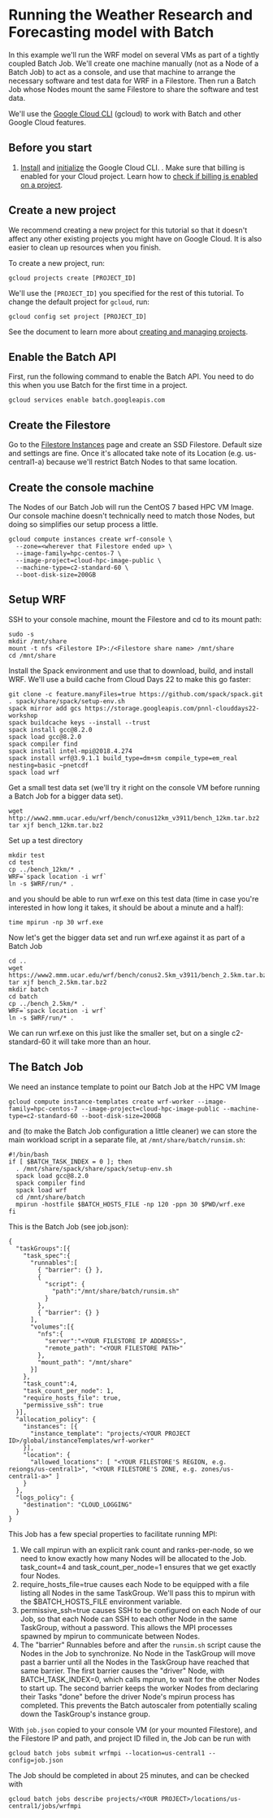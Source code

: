 # Running the Weather Research and Forecasting model with Batch

In this example we'll run the WRF model on several VMs as part of a tightly coupled Batch Job. We'll create one machine manually (not as a Node of a Batch Job) to act as a console, and use that machine to arrange the necessary software and test data for WRF in a Filestore. Then run a Batch Job whose Nodes mount the same Filestore to share the software and test data.

We'll use the [Google Cloud CLI](https://cloud.google.com/sdk/gcloud) (gcloud) to work with Batch and other Google Cloud features.

## Before you start

1. [Install](https://cloud.google.com/sdk/docs/install) and [initialize](https://cloud.google.com/sdk/docs/initializing) the Google Cloud CLI.
. Make sure that billing is enabled for your Cloud project. Learn how to [check if billing is enabled on a project](https://cloud.google.com/billing/docs/how-to/verify-billing-enabled).

## Create a new project

We recommend creating a new project for this tutorial so that it doesn't affect any other existing projects you might have on Google Cloud. It is also easier to clean up resources when you finish.

To create a new project, run:

```
gcloud projects create [PROJECT_ID]
```

We'll use the `[PROJECT_ID]` you specified for the rest of this tutorial. To change the default project for `gcloud`, run:


```
gcloud config set project [PROJECT_ID]
```

See the document to learn more about [creating and managing projects](https://cloud.google.com/resource-manager/docs/creating-managing-projects).


## Enable the Batch API

First, run the following command to enable the Batch API. You need to do this when you use Batch for the first time in a project.

```
gcloud services enable batch.googleapis.com
```

## Create the Filestore
Go to the [Filestore Instances](https://pantheon.corp.google.com/filestore/instances) page and create an SSD Filestore. Default size and settings are fine. Once it's allocated take note of its Location (e.g. us-central1-a) because we'll restrict Batch Nodes to that same location.

## Create the console machine
The Nodes of our Batch Job will run the CentOS 7 based HPC VM Image. Our console machine doesn't technically need to match those Nodes, but doing so simplifies our setup process a little.

```
gcloud compute instances create wrf-console \
  --zone=<wherever that Filestore ended up> \
  --image-family=hpc-centos-7 \
  --image-project=cloud-hpc-image-public \
  --machine-type=c2-standard-60 \
  --boot-disk-size=200GB
```

## Setup WRF
SSH to your console machine, mount the Filestore and cd to its mount path:

```
sudo -s
mkdir /mnt/share
mount -t nfs <Filestore IP>:/<Filestore share name> /mnt/share
cd /mnt/share
```

Install the Spack environment and use that to download, build, and install WRF. We'll use a build cache from Cloud Days 22 to make this go faster:

```
git clone -c feature.manyFiles=true https://github.com/spack/spack.git
. spack/share/spack/setup-env.sh
spack mirror add gcs https://storage.googleapis.com/pnnl-clouddays22-workshop
spack buildcache keys --install --trust
spack install gcc@8.2.0
spack load gcc@8.2.0
spack compiler find
spack install intel-mpi@2018.4.274
spack install wrf@3.9.1.1 build_type=dm+sm compile_type=em_real nesting=basic ~pnetcdf
spack load wrf
```

Get a small test data set (we'll try it right on the console VM before running a Batch Job for a bigger data set).

```
wget http://www2.mmm.ucar.edu/wrf/bench/conus12km_v3911/bench_12km.tar.bz2
tar xjf bench_12km.tar.bz2
```

Set up a test directory

```
mkdir test
cd test
cp ../bench_12km/* .
WRF=`spack location -i wrf`
ln -s $WRF/run/* .
```

and you should be able to run wrf.exe on this test data (time in case you're interested in how long it takes, it should be about a minute and a half):

```
time mpirun -np 30 wrf.exe
```

Now let's get the bigger data set and run wrf.exe against it as part of a Batch Job

```
cd ..
wget https://www2.mmm.ucar.edu/wrf/bench/conus2.5km_v3911/bench_2.5km.tar.bz2
tar xjf bench_2.5km.tar.bz2
mkdir batch
cd batch
cp ../bench_2.5km/* .
WRF=`spack location -i wrf`
ln -s $WRF/run/* .
```

We can run wrf.exe on this just like the smaller set, but on a single c2-standard-60 it will take more than an hour.

## The Batch Job

We need an instance template to point our Batch Job at the HPC VM Image

```
gcloud compute instance-templates create wrf-worker --image-family=hpc-centos-7 --image-project=cloud-hpc-image-public --machine-type=c2-standard-60 --boot-disk-size=200GB
```

and (to make the Batch Job configuration a little cleaner) we can store the main workload script in a separate file, at `/mnt/share/batch/runsim.sh`:

```
#!/bin/bash
if [ $BATCH_TASK_INDEX = 0 ]; then
  . /mnt/share/spack/share/spack/setup-env.sh
  spack load gcc@8.2.0
  spack compiler find
  spack load wrf
  cd /mnt/share/batch
  mpirun -hostfile $BATCH_HOSTS_FILE -np 120 -ppn 30 $PWD/wrf.exe
fi
```

This is the Batch Job (see job.json):

```
{
  "taskGroups":[{
    "task_spec":{
      "runnables":[
        { "barrier": {} },
        {
          "script": {
            "path":"/mnt/share/batch/runsim.sh"
          }
        },
        { "barrier": {} }
      ],
      "volumes":[{
        "nfs":{
          "server":"<YOUR FILESTORE IP ADDRESS>",
          "remote_path": "<YOUR FILESTORE PATH>"
        },
        "mount_path": "/mnt/share"
      }]
    },
    "task_count":4,
    "task_count_per_node": 1,
    "require_hosts_file": true,
    "permissive_ssh": true
  }],
  "allocation_policy": {
    "instances": [{
      "instance_template": "projects/<YOUR PROJECT ID>/global/instanceTemplates/wrf-worker"
    }],
    "location": {
      "allowed_locations": [ "<YOUR FILESTORE'S REGION, e.g. reiongs/us-central1>", "<YOUR FILESTORE'S ZONE, e.g. zones/us-central1-a>" ]
    }
  },
  "logs_policy": {
    "destination": "CLOUD_LOGGING"
  }
}
```

This Job has a few special properties to facilitate running MPI:

1. We call mpirun with an explicit rank count and ranks-per-node, so we need to know exactly how many Nodes will be allocated to the Job.
   task_count=4 and task_count_per_node=1 ensures that we get exactly four Nodes.
2. require_hosts_file=true causes each Node to be equipped with a file listing all Nodes in the same TaskGroup.
   We'll pass this to mpirun with the $BATCH_HOSTS_FILE environment variable.
3. permissive_ssh=true causes SSH to be configured on each Node of our Job, so that each Node can SSH to each other Node in the same TaskGroup,
   without a password. This allows the MPI processes spawned by mpirun to communicate between Nodes.
4. The "barrier" Runnables before and after the `runsim.sh` script cause the Nodes in the Job to synchronize. No Node in the TaskGroup will move
   past a barrier until all the Nodes in the TaskGroup have reached that same barrier. The first barrier causes the "driver" Node, with
   BATCH_TASK_INDEX=0, which calls mpirun, to wait for the other Nodes to start up. The second barrier keeps the worker Nodes from declaring their
   Tasks "done" before the driver Node's mpirun process has completed. This prevents the Batch autoscaler from potentially scaling down the TaskGroup's
   instance group.

With `job.json` copied to your console VM (or your mounted Filestore), and the Filestore IP and path, and project ID filled in, the Job can be run with

```
gcloud batch jobs submit wrfmpi --location=us-central1 --config=job.json
```

The Job should be completed in about 25 minutes, and can be checked with

```
gcloud batch jobs describe projects/<YOUR PROJECT>/locations/us-central1/jobs/wrfmpi
```
